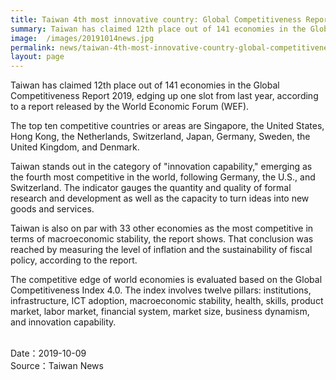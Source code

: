```yaml
---
title: Taiwan 4th most innovative country: Global Competitiveness Report 2019
summary: Taiwan has claimed 12th place out of 141 economies in the Global Competitiveness Report 2019, edging up one slot from last year, according to a report released by the World Economic Forum (WEF).
image:  /images/20191014news.jpg
permalink: news/taiwan-4th-most-innovative-country-global-competitiveness-report-2019/
layout: page
---
```

Taiwan has claimed 12th place out of 141 economies in the Global Competitiveness Report 2019, edging up one slot from last year, according to a report released by the World Economic Forum (WEF).

The top ten competitive countries or areas are Singapore, the United States, Hong Kong, the Netherlands, Switzerland, Japan, Germany, Sweden, the United Kingdom, and Denmark.

Taiwan stands out in the category of "innovation capability," emerging as the fourth most competitive in the world, following Germany, the U.S., and Switzerland. The indicator gauges the quantity and quality of formal research and development as well as the capacity to turn ideas into new goods and services.

Taiwan is also on par with 33 other economies as the most competitive in terms of macroeconomic stability, the report shows. That conclusion was reached by measuring the level of inflation and the sustainability of fiscal policy, according to the report.

The competitive edge of world economies is evaluated based on the Global Competitiveness Index 4.0. The index involves twelve pillars: institutions, infrastructure, ICT adoption, macroeconomic stability, health, skills, product market, labor market, financial system, market size, business dynamism, and innovation capability.

<br/>
Date：2019-10-09
<br/>
Source：Taiwan News
